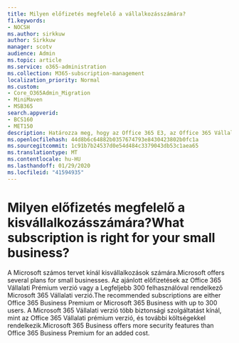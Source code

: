 ```yaml
---
title: Milyen előfizetés megfelelő a vállalkozásszámára?
f1.keywords:
- NOCSH
ms.author: sirkkuw
author: Sirkkuw
manager: scotv
audience: Admin
ms.topic: article
ms.service: o365-administration
ms.collection: M365-subscription-management
localization_priority: Normal
ms.custom:
- Core_O365Admin_Migration
- MiniMaven
- MSB365
search.appverid:
- BCS160
- MET150
description: Határozza meg, hogy az Office 365 E3, az Office 365 Vállalati prémium verzió vagy a Microsoft 365 Vállalati verzió megfelelő-e a vállalkozásszámára.
ms.openlocfilehash: 44d8b6c64882b0357674793e8430423802b0fc1a
ms.sourcegitcommit: 1c91b7b24537d0e54d484c3379043db53c1aea65
ms.translationtype: MT
ms.contentlocale: hu-HU
ms.lasthandoff: 01/29/2020
ms.locfileid: "41594935"
---
```

# <a name="what-subscription-is-right-for-your-small-business"></a><span data-ttu-id="12330-103">Milyen előfizetés megfelelő a kisvállalkozásszámára?</span><span class="sxs-lookup"><span data-stu-id="12330-103">What subscription is right for your small business?</span></span>

<span data-ttu-id="12330-104">A Microsoft számos tervet kínál kisvállalkozások számára.</span><span class="sxs-lookup"><span data-stu-id="12330-104">Microsoft offers several plans for small businesses.</span></span> <span data-ttu-id="12330-105">Az ajánlott előfizetések az Office 365 Vállalati Prémium verzió vagy a Legfeljebb 300 felhasználóval rendelkező Microsoft 365 Vállalati verzió.</span><span class="sxs-lookup"><span data-stu-id="12330-105">The recommended subscriptions are either Office 365 Business Premium or Microsoft 365 Business with up to 300 users.</span></span> <span data-ttu-id="12330-106">A Microsoft 365 Vállalati verzió több biztonsági szolgáltatást kínál, mint az Office 365 Vállalati prémium verzió, és további költségekkel rendelkezik.</span><span class="sxs-lookup"><span data-stu-id="12330-106">Microsoft 365 Business offers more security features than Office 365 Business Premium for an added cost.</span></span>
